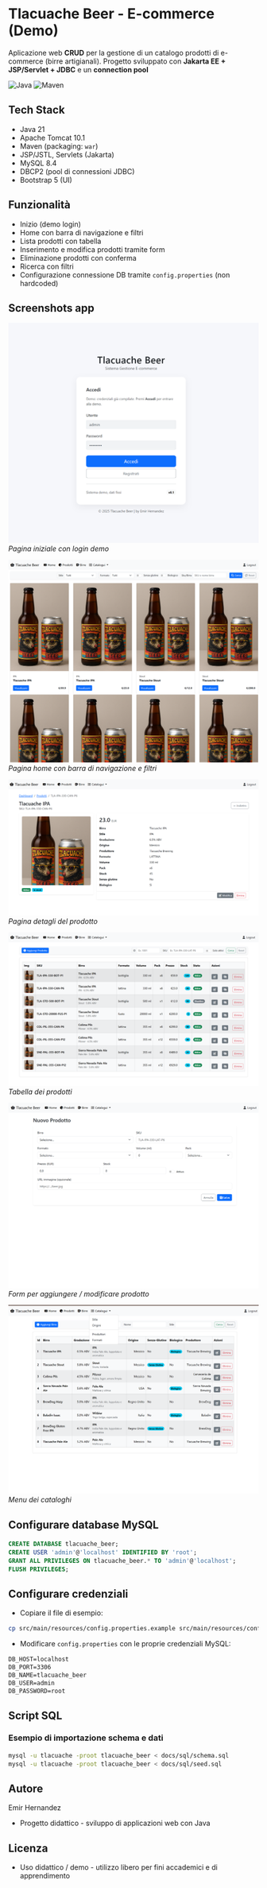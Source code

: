 # Tlacuache Beer - E-commerce (Demo)

Aplicazione web **CRUD** per la gestione di un catalogo prodotti di e-commerce (birre artigianali).
Progetto sviluppato con **Jakarta EE + JSP/Servlet + JDBC** e un **connection pool**

![Java](https://img.shields.io/badge/Java-21-blue)
![Maven](https://img.shields.io/badge/Maven-3.9-orange)


## Tech Stack
- Java 21
- Apache Tomcat 10.1
- Maven (packaging: `war`)
- JSP/JSTL, Servlets (Jakarta)
- MySQL 8.4
- DBCP2 (pool di connessioni JDBC)
- Bootstrap 5 (UI)

## Funzionalità
- Inizio (demo login)
- Home con barra di navigazione e filtri
- Lista prodotti con tabella 
- Inserimento e modifica prodotti tramite form
- Eliminazione prodotti con conferma
- Ricerca con filtri
- Configurazione connessione DB tramite `config.properties` (non hardcoded)

## Screenshots app
![Inizio](docs/img/login-demo.png)
*Pagina iniziale con login demo*

![Home](docs/img/home-page.png)
*Pagina home con barra di navigazione e filtri*

![Details](docs/img/view-product.png)
*Pagina detagli del prodotto*

![Lista Prodotti](docs/img/list-products.png)
*Tabella dei prodotti*

![Form Prodotto](docs/img/new-product.png)
*Form per aggiungere / modificare prodotto*

![Menu](docs/img/view-menu.png)
*Menu dei cataloghi*

## Configurare database MySQL
```sql
CREATE DATABASE tlacuache_beer;
CREATE USER 'admin'@'localhost' IDENTIFIED BY 'root';
GRANT ALL PRIVILEGES ON tlacuache_beer.* TO 'admin'@'localhost';
FLUSH PRIVILEGES;
```

## Configurare credenziali

- Copiare il file di esempio:
```bash
cp src/main/resources/config.properties.example src/main/resources/config.properties
```
- Modificare `config.properties` con le proprie credenziali MySQL:
```properties
DB_HOST=localhost
DB_PORT=3306
DB_NAME=tlacuache_beer
DB_USER=admin
DB_PASSWORD=root
```


## Script SQL
### Esempio di importazione schema e dati
```bash
mysql -u tlacuache -proot tlacuache_beer < docs/sql/schema.sql
mysql -u tlacuache -proot tlacuache_beer < docs/sql/seed.sql
```



## Autore
Emir Hernandez
- Progetto didattico - sviluppo di applicazioni web con Java

## Licenza
- Uso didattico / demo - utilizzo libero per fini accademici e di apprendimento